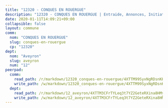 ```yaml
---
title: "12320 - CONQUES EN ROUERGUE"
description: "12320 - CONQUES EN ROUERGUE | Entraide, Annonces, Initiatives"
date: 2020-01-11T14:09:21+09:00
collapsible: false
layout: commune
comm:
  nom: "CONQUES EN ROUERGUE"
  slug: conques-en-rouergue
  cp: "12320"
dept:
  nom: "Aveyron"
  slug: aveyron
  num: "12"
peerpad:
  comm:
    read_path: /r/markdown/12320_conques-en-rouergue/4XTTM99SyxNgRDsnKHRb8GofJ9WYQGCT4ozc4Y4ykMQ8cWYTM
    write_path: /w/markdown/12320_conques-en-rouergue/4XTTM99SyxNgRDsnKHRb8GofJ9WYQGCT4ozc4Y4ykMQ8cWYTM-K3TgTone6xKJwbMWG26zuudiQ8jQa6kWTKtSAnvAm4j9UxhzX83J9iw49fQcrhRBahWV65mKTYw5KVwKciP4ZpXuSBFD8yaer1rUVH4UXmQheWFH1p1wkeuCRv3msfz9XyL9KF15
  dept:
    read_path: /r/markdown/12_aveyron/4XTTM3CFrTYLeq3t7YZ2GeteRXina8HMy585xLdATaEm28gJq
    write_path: /w/markdown/12_aveyron/4XTTM3CFrTYLeq3t7YZ2GeteRXina8HMy585xLdATaEm28gJq-K3TgUfu3tdsvnJNzfCjLcQBm4uQ83gag77qnaAo9pjUvbpQyfAVAxJdyULKffeJFVcGHHVraYZNVQhiGBeBUKBFLy2Vr8dapgU6tQCmoJQ6dgnoqRGmK9bSxqhW9VArfxRuTPcgV
---
```



